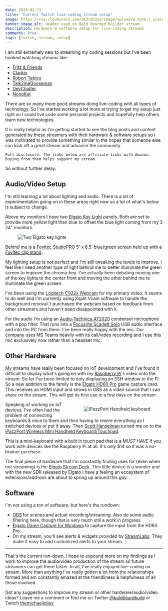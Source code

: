 ```yaml
---
date: 2019-02-23 
title: "Current Twitch live-coding stream setup"
image: https://res.cloudinary.com/dk3rdh3yo/image/upload/w_auto,c_scale/53290137-aa4e6600-3765-11e9-8115-961de3633562_mxq7og.jpg
banner_image_alt: Header used on Bald Bearded Builder stream
description: Hardware & software setup for live-coding streams
comments: true
tags: [twitch, stream, setup]
---
```


I am still extremely new to streaming my coding sessions but I've been hooked watching streams like:

- [Fritz &amp; Friends](https://www.twitch.tv/csharpfritz)
- [Clarkio](https://www.twitch.tv/clarkio)
- [Robert Tables](https://www.twitch.tv/roberttables)
- [Talk2meGooseman](https://www.twitch.tv/talk2megooseman)
- [DevChatter](https://www.twitch.tv/devchatter)
- [NoopKat](https://www.twitch.tv/noopkat)

There are so many more good streams doing live-coding with all types of technology.  So I've started working a lot more at trying to get my setup just right so I could live code some personal projects and hopefully help others learn new technologies.

<!--more-->

It is really helpful as I'm getting started to see the blog posts and content generated by these streamers with their hardware &amp; software setups so I was motivated to provide something similar in the hopes that someone else can kick off a great stream and advance the community.

`Full disclosure: the links below are affiliate links with Amazon.  Buying from them helps support my stream.`

So without further delay:

## Audio/Video Setup

I'm still learning a lot about lighting and audio.  There is a lot of experimentation going on in these areas right now so a lot of what's below is subject to change.

Above my monitors I have two [Elgato Key Light](https://amzn.to/2Te5LOd) panels.  Both are set to provide more yellow light than blue to offset the blue light coming from my 3 24" monitors.
<figure>
   <img data-src="https://res.cloudinary.com/dk3rdh3yo/image/upload/w_auto,c_scale/53291179-d9b89f00-3774-11e9-8aca-ade57af31e10_ef90ia.jpg"
    class="cld-responsive lazyload"
    alt="Two Elgato key lights" />
</figure>

Behind me is a [Fovitec StudioPRO](https://amzn.to/2BPi7m2) 5' x 6.5' blue/green screen held up with a [Fovitec clip stand](https://amzn.to/2U52qy4).

My lighting setup is not perfect and I'm still tweaking the levels to improve.  I feel like I need another type of light behind me to better illuminate the green screen to improve the chroma-key.  I've actually been debating moving one of the key lights to the center front and moving the other behind me to illuminate the green screen.

I've been using the [Logitech C922x Webcam](https://amzn.to/2ErynLP) for my primary video.  It seems to do well and I'm currently using Xsplit Vcam software to handle the background removal.  I purchased the webcam based on feedback from other streamers and haven't been disappointed with it.

For the audio I'm using an [Audio-Technica AT2020](https://amzn.to/2E6Z9HS) condenser microphone with a pop filter. That runs into a [Focusrite Scarlett Solo](https://amzn.to/2U3ACKv) USB audio interface and into the PC from there.  I've been really happy with the mic.  Our company uses MS Teams heavily with its call/video recording and I use this mic exclusively now rather than a headset mic.

## Other Hardware

My streams have really been focused on IoT development and I've found it difficult to display what's going on with my [Raspberry Pi](https://amzn.to/2EhMOkr)'s video onto the stream.  So far I've been limited to only displaying an SSH window to the Pi.  So a new addition to the family is the [Elgato HD60 Pro](https://amzn.to/2XhXwQl) game capture card.  This receives an HDMI input and shows in OBS as a video source that I can share on the stream.  This will get its first use in a few days on the stream.

<figure style="float:right;">
  <img src="https://res.cloudinary.com/dk3rdh3yo/image/upload/w_auto,c_scale/53291452-36b65400-3779-11e9-946d-5afe7562919c_ybbzr0.jpg"
    class="cld-responsive lazyload"
    alt="iPazzPort Handheld keyboard">
</figure>

Speaking of working on IoT devices, I've often had the problem of connecting keyboards & mice to them and then having to rewire everything as I switched devices or put it away.  Then [Scott Hanselman](https://www.hanselman.com/) turned me on to the [iPazzPort Wireless Mini Handheld Keyboard/Touchpad](https://amzn.to/2Npx0jt).

This is a mini-keyboard with a built in touch pad that is a *MUST HAVE* if you work with devices like the Raspberry Pi at all.  It's only $14 so it was a no-brainer purchase.

The final piece of hardware that I'm constantly finding uses for (even when not streaming) is the [Elgato Stream Deck](https://amzn.to/2Er27bE).  This little device is a wonder and with the new SDK released by Elgato I have a feeling an ecosystem of extensions/add-ons are about to spring up around this guy.

## Software

I'm not using a ton of software, but here's the rundown:

- [OBS](https://obsproject.com/) for scenes and actual recording/streaming.  Also do some audio filtering here, though that is very much still a work in progress.
- [Elgato Game Capture for Windows](https://www.elgato.com/en/gaming/downloads) to capture the input from the HD60 Pro.
- On my stream, you'll see alerts &amp; widgets provided by [StreamLabs](https://streamlabs.com/).  They make it easy to add customized alerts to your stream.

---

That's the current run-down.  I hope to expound more on my findings as I work to improve the audio/video production of the stream so future streamers can get there faster.  In all, I've really enjoyed live-coding on stream.  More than anything I've really gotten a lot from the relationships formed and am constantly amazed at the friendliness &amp; helpfulness of all those involved.

Got any suggestions to improve my stream or other hardware/audio/video ideas?  Leave me a comment or find me on Twitter [@baldbeardbuild](https://twitter.com/baldbeardbuild) or Twitch [themichaeljolley](https://twitch.tv/BaldBeardedBuilder).
